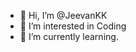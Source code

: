 - 👋 Hi, I’m @JeevanKK
- 👀 I’m interested in Coding
- 🌱 I’m currently learning.

<!---
JeevanKumarKallempudi/JeevanKumarKallempudi is a ✨ special ✨ repository because its `README.md` (this file) appears on your GitHub profile.
You can click the Preview link to take a look at your changes.
--->
